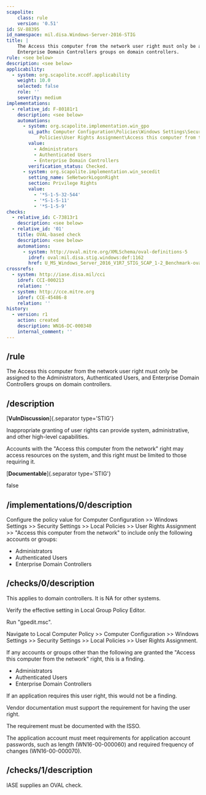 ```yaml
---
scapolite:
    class: rule
    version: '0.51'
id: SV-88395
id_namespace: mil.disa.Windows-Server-2016-STIG
title: |
    The Access this computer from the network user right must only be assigned to the Administrators, Authenticated Users, and
    Enterprise Domain Controllers groups on domain controllers.
rule: <see below>
description: <see below>
applicability:
  - system: org.scapolite.xccdf.applicability
    weight: 10.0
    selected: false
    role: ''
    severity: medium
implementations:
  - relative_id: F-80181r1
    description: <see below>
    automations:
      - system: org.scapolite.implementation.win_gpo
        ui_path: Computer Configuration\Policies\Windows Settings\Security Settings\Local
            Policies\User Rights Assignment\Access this computer from the network
        value:
          - Administrators
          - Authenticated Users
          - Enterprise Domain Controllers
        verification_status: Checked.
      - system: org.scapolite.implementation.win_secedit
        setting_name: SeNetworkLogonRight
        section: Privilege Rights
        value:
          - '*S-1-5-32-544'
          - '*S-1-5-11'
          - '*S-1-5-9'
checks:
  - relative_id: C-73813r1
    description: <see below>
  - relative_id: '01'
    title: OVAL-based check
    description: <see below>
    automations:
      - system: http://oval.mitre.org/XMLSchema/oval-definitions-5
        idref: oval:mil.disa.stig.windows:def:1162
        href: U_MS_Windows_Server_2016_V1R7_STIG_SCAP_1-2_Benchmark-oval.xml
crossrefs:
  - system: http://iase.disa.mil/cci
    idref: CCI-000213
    relation: ''
  - system: http://cce.mitre.org
    idref: CCE-45486-8
    relation: ''
history:
  - version: r1
    action: created
    description: WN16-DC-000340
    internal_comment: ''
---
```



## /rule

The Access this computer from the network user right must only be assigned to the Administrators, Authenticated Users, and
Enterprise Domain Controllers groups on domain controllers.

## /description

[**VulnDiscussion**]{.separator type='STIG'}

Inappropriate granting of user rights can provide system, administrative, and other high-level capabilities.

Accounts with the "Access this computer from the network" right may access resources on the system, and this right must be limited to those requiring it.

[**Documentable**]{.separator type='STIG'}

false

## /implementations/0/description

Configure the policy value for Computer Configuration >> Windows Settings >> Security Settings >> Local Policies >> User Rights Assignment >> "Access this computer from the network" to include only the following accounts or groups:

- Administrators
- Authenticated Users
- Enterprise Domain Controllers

## /checks/0/description

This applies to domain controllers. It is NA for other systems.

Verify the effective setting in Local Group Policy Editor.

Run "gpedit.msc".

Navigate to Local Computer Policy >> Computer Configuration >> Windows Settings >> Security Settings >> Local Policies >> User Rights Assignment.

If any accounts or groups other than the following are granted the "Access this computer from the network" right, this is a finding.

- Administrators
- Authenticated Users
- Enterprise Domain Controllers

If an application requires this user right, this would not be a finding.

Vendor documentation must support the requirement for having the user right.

The requirement must be documented with the ISSO.

The application account must meet requirements for application account passwords, such as length (WN16-00-000060) and required frequency of changes (WN16-00-000070).

## /checks/1/description

IASE supplies an OVAL check.
